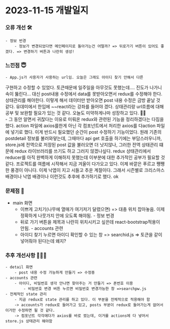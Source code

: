 # 2023-11-15 개발일지

### 오류 개선 🛠️
    - 정보 번경 
        - 정보가 변경되었다면 메인페이지로 돌아가는건 어떨까? => 뒤로가기 버튼이 있어도 좋겠다. => 변경하기 버튼과 나란히 생성!
### 느낀점 😇
    - App.js가 사용자가 사용하는 url임. 오늘은 그래도 아이디 찾기 안해서 다른 
구현하고 수정할 수 있었다. 토큰때문에 일주일을 아무것도 못했는데.... 진도가 나가니 속이 뚫린다...
대신 post내용 수정에서 data를 못받아오면서 redux를 수정해야 한다. 상태관리를 해야한다. 이렇게 해서 데이터만 받아오면 post 내용 수정은 금방 끝날 것 같다. 유데미에서 한입에 ~~react라는 강좌를 들어야 겠다. 상태관리랑 url흐름에 대해 공부 및 보완할 필요가 있는 것 같다. 오늘도 미약하게나마 성장하고 있다. 🌱🌱   
    - 그 동안 알면서 귀찮다는 이유로 미뤄온 redux와 관련된 기능을 정리하겠다는 다짐을 했다. action 파일에 axios를한게 아닌 각 컴포넌트에서 처리한 axios를 다action 파일에 넣기로 했다. 이게 반드시 필요했던 순간이 post 수정하기 기능이었다. 원래 기존의 postdetail 정보를 불러와얗는데, 그때마다 api get 호출을 하기에는 부담스러우니까, store.js에 전역으로 저장된 post 값을 불러오면 더 낫지않나, 그러한 전역 상태관리 떄문에 redux 라이브러리를 쓰기도 하고 그러지 않겠나싶다.
    redux 상태관리에서 reducer를 아직 완벽하게 이해하지 못했는데 이부분에 대한 추가적인 공부가 필요할 것 같다.
    프로젝트를 여름에 시작해서 지금 겨울이 다가오고 있다. 
    이제 바깥은 푸르고 쨍쨍한 풍경이 아니다. 이제 낙엽이 지고 시들고 추운 계절이다. 그래서 시즌별로 크리스마스 배경이나 낙엽 배경이나 이런것도 추후에 추가하기로 했다. ok
      
### 문제점 👿
   - main 화면
        - 이쁘게 고치기(나무에 열매가 여기저기 달렸으면) => 대충 위치 잡아놓음. 이제 정확하게 나뭇가지 안에 오도록 해야됨.
    - 정보 번경 
        - 뒤로 가기 버튼을 제목과 나란히 위치시키고 싶은데 react-bootstrap적용이 안됨.
    - accounts 관련
        - 아이디 찾기 누르면 아이디 확인할 수 있는 창 => searchid.js => 토큰을 같이 넣어줘야 된다는데 왜지? 

### 추후 개선사항 🧗🏻‍♀️      
    - detail 화면
        - post 내용 수정 가능하게 만들기 => 수정중
    - accounts 관련
        - 아이디, 비밀번호 생각 안나면 찾아주는 거 만들기 => 폰번호 이용
            - 비밀번호 변경 버튼 누르면 비밀번호 변경가능한 창 =>searchpw.js
    - 전체적인 state 관리
        - 지금 redux로 state 관리를 하고 있다. 이 부분을 전체적으로 적용해야 함
        -> accounts가 redux로 들어가고 있고, posts 부분이 redux로 들어가는게 없어서 이거만 수정하면 될 것 같다. 
        -> 컴포넌트 각각에다가 axios를 바로 썼는데, 이거를 actions에 다 넣어서 store.js 상태관리 해야함


